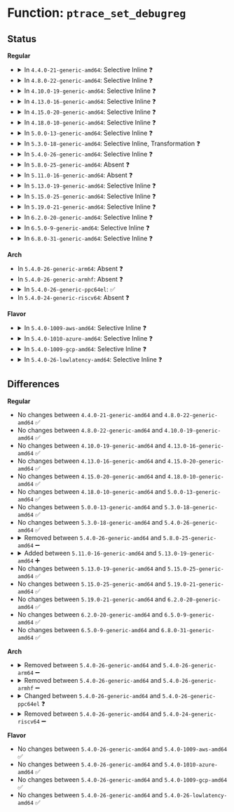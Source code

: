 # Function: <code>ptrace_set_debugreg</code>

## Status
<b>Regular</b>
<ul>
<li>
<details>
<summary>In <code>4.4.0-21-generic-amd64</code>: Selective Inline ❓</summary>

```c
int ptrace_set_debugreg(struct task_struct * tsk, int n, long unsigned int val)
```

```json
{
  "name": "ptrace_set_debugreg",
  "collision_type": "Unique Static",
  "inline_type": "Selective",
  "funcs": [
    {
      "addr": 18446744071579091536,
      "name": "ptrace_set_debugreg",
      "external": false,
      "loc": "arch/x86/kernel/ptrace.c:753",
      "file": "arch/x86/kernel/ptrace.c",
      "inline": "not declared, inlined",
      "caller_inline": [],
      "caller_func": [
        "arch/x86/kernel/ptrace.c:putreg32",
        "arch/x86/kernel/ptrace.c:arch_ptrace",
        "arch/x86/kernel/ptrace.c:compat_arch_ptrace"
      ]
    }
  ],
  "symbols": [
    {
      "addr": 18446744071579091536,
      "name": "ptrace_set_debugreg",
      "section": ".text",
      "bind": "STB_LOCAL",
      "size": 432
    }
  ]
}
```
</details>
</li>
<li>
<details>
<summary>In <code>4.8.0-22-generic-amd64</code>: Selective Inline ❓</summary>

```c
int ptrace_set_debugreg(struct task_struct * tsk, int n, long unsigned int val)
```

```json
{
  "name": "ptrace_set_debugreg",
  "collision_type": "Unique Static",
  "inline_type": "Selective",
  "funcs": [
    {
      "addr": 18446744071579090832,
      "name": "ptrace_set_debugreg",
      "external": false,
      "loc": "arch/x86/kernel/ptrace.c:706",
      "file": "arch/x86/kernel/ptrace.c",
      "inline": "not declared, inlined",
      "caller_inline": [],
      "caller_func": [
        "arch/x86/kernel/ptrace.c:compat_arch_ptrace",
        "arch/x86/kernel/ptrace.c:putreg32",
        "arch/x86/kernel/ptrace.c:arch_ptrace"
      ]
    }
  ],
  "symbols": [
    {
      "addr": 18446744071579090832,
      "name": "ptrace_set_debugreg",
      "section": ".text",
      "bind": "STB_LOCAL",
      "size": 432
    }
  ]
}
```
</details>
</li>
<li>
<details>
<summary>In <code>4.10.0-19-generic-amd64</code>: Selective Inline ❓</summary>

```c
int ptrace_set_debugreg(struct task_struct * tsk, int n, long unsigned int val)
```

```json
{
  "name": "ptrace_set_debugreg",
  "collision_type": "Unique Static",
  "inline_type": "Selective",
  "funcs": [
    {
      "addr": 18446744071579088272,
      "name": "ptrace_set_debugreg",
      "external": false,
      "loc": "arch/x86/kernel/ptrace.c:706",
      "file": "arch/x86/kernel/ptrace.c",
      "inline": "not declared, inlined",
      "caller_inline": [],
      "caller_func": [
        "arch/x86/kernel/ptrace.c:compat_arch_ptrace",
        "arch/x86/kernel/ptrace.c:putreg32",
        "arch/x86/kernel/ptrace.c:arch_ptrace"
      ]
    }
  ],
  "symbols": [
    {
      "addr": 18446744071579088272,
      "name": "ptrace_set_debugreg",
      "section": ".text",
      "bind": "STB_LOCAL",
      "size": 432
    }
  ]
}
```
</details>
</li>
<li>
<details>
<summary>In <code>4.13.0-16-generic-amd64</code>: Selective Inline ❓</summary>

```c
int ptrace_set_debugreg(struct task_struct * tsk, int n, long unsigned int val)
```

```json
{
  "name": "ptrace_set_debugreg",
  "collision_type": "Unique Static",
  "inline_type": "Selective",
  "funcs": [
    {
      "addr": 18446744071579080160,
      "name": "ptrace_set_debugreg",
      "external": false,
      "loc": "arch/x86/kernel/ptrace.c:707",
      "file": "arch/x86/kernel/ptrace.c",
      "inline": "not declared, inlined",
      "caller_inline": [],
      "caller_func": [
        "arch/x86/kernel/ptrace.c:compat_arch_ptrace",
        "arch/x86/kernel/ptrace.c:putreg32",
        "arch/x86/kernel/ptrace.c:arch_ptrace"
      ]
    }
  ],
  "symbols": [
    {
      "addr": 18446744071579080160,
      "name": "ptrace_set_debugreg",
      "section": ".text",
      "bind": "STB_LOCAL",
      "size": 409
    }
  ]
}
```
</details>
</li>
<li>
<details>
<summary>In <code>4.15.0-20-generic-amd64</code>: Selective Inline ❓</summary>

```c
int ptrace_set_debugreg(struct task_struct * tsk, int n, long unsigned int val)
```

```json
{
  "name": "ptrace_set_debugreg",
  "collision_type": "Unique Static",
  "inline_type": "Selective",
  "funcs": [
    {
      "addr": 18446744071579090912,
      "name": "ptrace_set_debugreg",
      "external": false,
      "loc": "arch/x86/kernel/ptrace.c:707",
      "file": "arch/x86/kernel/ptrace.c",
      "inline": "not declared, inlined",
      "caller_inline": [],
      "caller_func": [
        "arch/x86/kernel/ptrace.c:compat_arch_ptrace",
        "arch/x86/kernel/ptrace.c:putreg32",
        "arch/x86/kernel/ptrace.c:arch_ptrace"
      ]
    }
  ],
  "symbols": [
    {
      "addr": 18446744071579090912,
      "name": "ptrace_set_debugreg",
      "section": ".text",
      "bind": "STB_LOCAL",
      "size": 409
    }
  ]
}
```
</details>
</li>
<li>
<details>
<summary>In <code>4.18.0-10-generic-amd64</code>: Selective Inline ❓</summary>

```c
int ptrace_set_debugreg(struct task_struct * tsk, int n, long unsigned int val)
```

```json
{
  "name": "ptrace_set_debugreg",
  "collision_type": "Unique Static",
  "inline_type": "Selective",
  "funcs": [
    {
      "addr": 18446744071579096272,
      "name": "ptrace_set_debugreg",
      "external": false,
      "loc": "arch/x86/kernel/ptrace.c:707",
      "file": "arch/x86/kernel/ptrace.c",
      "inline": "not declared, inlined",
      "caller_inline": [],
      "caller_func": [
        "arch/x86/kernel/ptrace.c:compat_arch_ptrace",
        "arch/x86/kernel/ptrace.c:putreg32",
        "arch/x86/kernel/ptrace.c:arch_ptrace"
      ]
    }
  ],
  "symbols": [
    {
      "addr": 18446744071579096272,
      "name": "ptrace_set_debugreg",
      "section": ".text",
      "bind": "STB_LOCAL",
      "size": 406
    }
  ]
}
```
</details>
</li>
<li>
<details>
<summary>In <code>5.0.0-13-generic-amd64</code>: Selective Inline ❓</summary>

```c
int ptrace_set_debugreg(struct task_struct * tsk, int n, long unsigned int val)
```

```json
{
  "name": "ptrace_set_debugreg",
  "collision_type": "Unique Static",
  "inline_type": "Selective",
  "funcs": [
    {
      "addr": 18446744071579101792,
      "name": "ptrace_set_debugreg",
      "external": false,
      "loc": "arch/x86/kernel/ptrace.c:698",
      "file": "arch/x86/kernel/ptrace.c",
      "inline": "not declared, inlined",
      "caller_inline": [],
      "caller_func": [
        "arch/x86/kernel/ptrace.c:compat_arch_ptrace",
        "arch/x86/kernel/ptrace.c:putreg32",
        "arch/x86/kernel/ptrace.c:arch_ptrace"
      ]
    }
  ],
  "symbols": [
    {
      "addr": 18446744071579101792,
      "name": "ptrace_set_debugreg",
      "section": ".text",
      "bind": "STB_LOCAL",
      "size": 406
    }
  ]
}
```
</details>
</li>
<li>
<details>
<summary>In <code>5.3.0-18-generic-amd64</code>: Selective Inline, Transformation ❓</summary>

```c
int ptrace_set_debugreg(struct task_struct * tsk, int n, long unsigned int val)
```

```json
{
  "name": "ptrace_set_debugreg",
  "collision_type": "Unique Static",
  "inline_type": "Selective",
  "funcs": [
    {
      "addr": 18446744071579112230,
      "name": "ptrace_set_debugreg",
      "external": false,
      "loc": "arch/x86/kernel/ptrace.c:673",
      "file": "arch/x86/kernel/ptrace.c",
      "inline": "not declared, inlined",
      "caller_inline": [],
      "caller_func": [
        "arch/x86/kernel/ptrace.c:compat_arch_ptrace",
        "arch/x86/kernel/ptrace.c:putreg32",
        "arch/x86/kernel/ptrace.c:arch_ptrace"
      ]
    }
  ],
  "symbols": [
    {
      "addr": 18446744071579112160,
      "name": "ptrace_set_debugreg",
      "section": ".text",
      "bind": "STB_LOCAL",
      "size": 407
    },
    {
      "addr": 18446744071579117291,
      "name": "ptrace_set_debugreg.cold",
      "section": ".text",
      "bind": "STB_LOCAL",
      "size": 19
    }
  ]
}
```
</details>
</li>
<li>
<details>
<summary>In <code>5.4.0-26-generic-amd64</code>: Selective Inline ❓</summary>

```c
int ptrace_set_debugreg(struct task_struct * tsk, int n, long unsigned int val)
```

```json
{
  "name": "ptrace_set_debugreg",
  "collision_type": "Unique Static",
  "inline_type": "Selective",
  "funcs": [
    {
      "addr": 18446744071579114096,
      "name": "ptrace_set_debugreg",
      "external": false,
      "loc": "arch/x86/kernel/ptrace.c:673",
      "file": "arch/x86/kernel/ptrace.c",
      "inline": "not declared, inlined",
      "caller_inline": [],
      "caller_func": [
        "arch/x86/kernel/ptrace.c:compat_arch_ptrace",
        "arch/x86/kernel/ptrace.c:putreg32",
        "arch/x86/kernel/ptrace.c:arch_ptrace"
      ]
    }
  ],
  "symbols": [
    {
      "addr": 18446744071579114096,
      "name": "ptrace_set_debugreg",
      "section": ".text",
      "bind": "STB_LOCAL",
      "size": 406
    }
  ]
}
```
</details>
</li>
<li>
<details>
<summary>In <code>5.8.0-25-generic-amd64</code>: Absent ❓</summary>

```json
{
  "name": "ptrace_set_debugreg",
  "collision_type": "Unique Static",
  "inline_type": "Full",
  "funcs": [
    {
      "addr": 18446744071579130729,
      "name": "ptrace_set_debugreg",
      "external": false,
      "loc": "arch/x86/kernel/ptrace.c:685",
      "file": "arch/x86/kernel/ptrace.c",
      "inline": "not declared, inlined",
      "caller_inline": [
        "arch/x86/kernel/ptrace.c:x32_arch_ptrace",
        "arch/x86/kernel/ptrace.c:x32_arch_ptrace",
        "arch/x86/kernel/ptrace.c:putreg32",
        "arch/x86/kernel/ptrace.c:putreg32",
        "arch/x86/kernel/ptrace.c:arch_ptrace",
        "arch/x86/kernel/ptrace.c:arch_ptrace"
      ],
      "caller_func": []
    }
  ],
  "symbols": []
}
```
</details>
</li>
<li>
<details>
<summary>In <code>5.11.0-16-generic-amd64</code>: Absent ❓</summary>

```json
{
  "name": "ptrace_set_debugreg",
  "collision_type": "Unique Static",
  "inline_type": "Full",
  "funcs": [
    {
      "addr": 18446744071579129315,
      "name": "ptrace_set_debugreg",
      "external": false,
      "loc": "arch/x86/kernel/ptrace.c:650",
      "file": "arch/x86/kernel/ptrace.c",
      "inline": "not declared, inlined",
      "caller_inline": [
        "arch/x86/kernel/ptrace.c:x32_arch_ptrace",
        "arch/x86/kernel/ptrace.c:x32_arch_ptrace",
        "arch/x86/kernel/ptrace.c:putreg32",
        "arch/x86/kernel/ptrace.c:putreg32",
        "arch/x86/kernel/ptrace.c:arch_ptrace",
        "arch/x86/kernel/ptrace.c:arch_ptrace"
      ],
      "caller_func": []
    }
  ],
  "symbols": []
}
```
</details>
</li>
<li>
<details>
<summary>In <code>5.13.0-19-generic-amd64</code>: Selective Inline ❓</summary>

```c
int ptrace_set_debugreg(struct task_struct * tsk, int n, long unsigned int val)
```

```json
{
  "name": "ptrace_set_debugreg",
  "collision_type": "Unique Static",
  "inline_type": "Selective",
  "funcs": [
    {
      "addr": 18446744071579133344,
      "name": "ptrace_set_debugreg",
      "external": false,
      "loc": "arch/x86/kernel/ptrace.c:650",
      "file": "arch/x86/kernel/ptrace.c",
      "inline": "not declared, inlined",
      "caller_inline": [],
      "caller_func": [
        "arch/x86/kernel/ptrace.c:x32_arch_ptrace",
        "arch/x86/kernel/ptrace.c:putreg32",
        "arch/x86/kernel/ptrace.c:arch_ptrace"
      ]
    }
  ],
  "symbols": [
    {
      "addr": 18446744071579133344,
      "name": "ptrace_set_debugreg",
      "section": ".text",
      "bind": "STB_LOCAL",
      "size": 420
    }
  ]
}
```
</details>
</li>
<li>
<details>
<summary>In <code>5.15.0-25-generic-amd64</code>: Selective Inline ❓</summary>

```c
int ptrace_set_debugreg(struct task_struct * tsk, int n, long unsigned int val)
```

```json
{
  "name": "ptrace_set_debugreg",
  "collision_type": "Unique Static",
  "inline_type": "Selective",
  "funcs": [
    {
      "addr": 18446744071579159680,
      "name": "ptrace_set_debugreg",
      "external": false,
      "loc": "arch/x86/kernel/ptrace.c:650",
      "file": "arch/x86/kernel/ptrace.c",
      "inline": "not declared, inlined",
      "caller_inline": [],
      "caller_func": [
        "arch/x86/kernel/ptrace.c:x32_arch_ptrace",
        "arch/x86/kernel/ptrace.c:putreg32",
        "arch/x86/kernel/ptrace.c:arch_ptrace"
      ]
    }
  ],
  "symbols": [
    {
      "addr": 18446744071579159680,
      "name": "ptrace_set_debugreg",
      "section": ".text",
      "bind": "STB_LOCAL",
      "size": 508
    }
  ]
}
```
</details>
</li>
<li>
<details>
<summary>In <code>5.19.0-21-generic-amd64</code>: Selective Inline ❓</summary>

```c
int ptrace_set_debugreg(struct task_struct * tsk, int n, long unsigned int val)
```

```json
{
  "name": "ptrace_set_debugreg",
  "collision_type": "Unique Static",
  "inline_type": "Selective",
  "funcs": [
    {
      "addr": 18446744071579205088,
      "name": "ptrace_set_debugreg",
      "external": false,
      "loc": "arch/x86/kernel/ptrace.c:649",
      "file": "arch/x86/kernel/ptrace.c",
      "inline": "not declared, inlined",
      "caller_inline": [],
      "caller_func": [
        "arch/x86/kernel/ptrace.c:putreg32",
        "arch/x86/kernel/ptrace.c:arch_ptrace"
      ]
    }
  ],
  "symbols": [
    {
      "addr": 18446744071579205088,
      "name": "ptrace_set_debugreg",
      "section": ".text",
      "bind": "STB_LOCAL",
      "size": 551
    }
  ]
}
```
</details>
</li>
<li>
<details>
<summary>In <code>6.2.0-20-generic-amd64</code>: Selective Inline ❓</summary>

```c
int ptrace_set_debugreg(struct task_struct * tsk, int n, long unsigned int val)
```

```json
{
  "name": "ptrace_set_debugreg",
  "collision_type": "Unique Static",
  "inline_type": "Selective",
  "funcs": [
    {
      "addr": 18446744071579260432,
      "name": "ptrace_set_debugreg",
      "external": false,
      "loc": "arch/x86/kernel/ptrace.c:668",
      "file": "arch/x86/kernel/ptrace.c",
      "inline": "not declared, inlined",
      "caller_inline": [],
      "caller_func": [
        "arch/x86/kernel/ptrace.c:putreg32",
        "arch/x86/kernel/ptrace.c:arch_ptrace"
      ]
    }
  ],
  "symbols": [
    {
      "addr": 18446744071579260432,
      "name": "ptrace_set_debugreg",
      "section": ".text",
      "bind": "STB_LOCAL",
      "size": 551
    }
  ]
}
```
</details>
</li>
<li>
<details>
<summary>In <code>6.5.0-9-generic-amd64</code>: Selective Inline ❓</summary>

```c
int ptrace_set_debugreg(struct task_struct * tsk, int n, long unsigned int val)
```

```json
{
  "name": "ptrace_set_debugreg",
  "collision_type": "Unique Static",
  "inline_type": "Selective",
  "funcs": [
    {
      "addr": 18446744071579266496,
      "name": "ptrace_set_debugreg",
      "external": false,
      "loc": "arch/x86/kernel/ptrace.c:668",
      "file": "arch/x86/kernel/ptrace.c",
      "inline": "not declared, inlined",
      "caller_inline": [],
      "caller_func": [
        "arch/x86/kernel/ptrace.c:putreg32",
        "arch/x86/kernel/ptrace.c:arch_ptrace"
      ]
    }
  ],
  "symbols": [
    {
      "addr": 18446744071579266496,
      "name": "ptrace_set_debugreg",
      "section": ".text",
      "bind": "STB_LOCAL",
      "size": 539
    }
  ]
}
```
</details>
</li>
<li>
<details>
<summary>In <code>6.8.0-31-generic-amd64</code>: Selective Inline ❓</summary>

```c
int ptrace_set_debugreg(struct task_struct * tsk, int n, long unsigned int val)
```

```json
{
  "name": "ptrace_set_debugreg",
  "collision_type": "Unique Static",
  "inline_type": "Selective",
  "funcs": [
    {
      "addr": 18446744071579296320,
      "name": "ptrace_set_debugreg",
      "external": false,
      "loc": "arch/x86/kernel/ptrace.c:669",
      "file": "arch/x86/kernel/ptrace.c",
      "inline": "not declared, inlined",
      "caller_inline": [],
      "caller_func": [
        "arch/x86/kernel/ptrace.c:putreg32",
        "arch/x86/kernel/ptrace.c:arch_ptrace"
      ]
    }
  ],
  "symbols": [
    {
      "addr": 18446744071579296320,
      "name": "ptrace_set_debugreg",
      "section": ".text",
      "bind": "STB_LOCAL",
      "size": 539
    }
  ]
}
```
</details>
</li>
</ul>
<b>Arch</b>
<ul>
<li>
In <code>5.4.0-26-generic-arm64</code>: Absent ❓
</li>
<li>
In <code>5.4.0-26-generic-armhf</code>: Absent ❓
</li>
<li>
<details>
<summary>In <code>5.4.0-26-generic-ppc64el</code>: ✅</summary>

```c
int ptrace_set_debugreg(struct task_struct * task, long unsigned int addr, long unsigned int data)
```

```json
{
  "name": "ptrace_set_debugreg",
  "collision_type": "Unique Static",
  "inline_type": "No",
  "funcs": [
    {
      "addr": 13835058055282236992,
      "name": "ptrace_set_debugreg",
      "external": false,
      "loc": "arch/powerpc/kernel/ptrace.c:2385",
      "file": "arch/powerpc/kernel/ptrace.c",
      "inline": "seen, unknown",
      "caller_inline": [],
      "caller_func": [
        "arch/powerpc/kernel/ptrace.c:arch_ptrace"
      ]
    }
  ],
  "symbols": [
    {
      "addr": 13835058055282236992,
      "name": "ptrace_set_debugreg",
      "section": ".text",
      "bind": "STB_LOCAL",
      "size": 700
    }
  ]
}
```
</details>
</li>
<li>
In <code>5.4.0-24-generic-riscv64</code>: Absent ❓
</li>
</ul>
<b>Flavor</b>
<ul>
<li>
<details>
<summary>In <code>5.4.0-1009-aws-amd64</code>: Selective Inline ❓</summary>

```c
int ptrace_set_debugreg(struct task_struct * tsk, int n, long unsigned int val)
```

```json
{
  "name": "ptrace_set_debugreg",
  "collision_type": "Unique Static",
  "inline_type": "Selective",
  "funcs": [
    {
      "addr": 18446744071579114480,
      "name": "ptrace_set_debugreg",
      "external": false,
      "loc": "arch/x86/kernel/ptrace.c:673",
      "file": "arch/x86/kernel/ptrace.c",
      "inline": "not declared, inlined",
      "caller_inline": [],
      "caller_func": [
        "arch/x86/kernel/ptrace.c:compat_arch_ptrace",
        "arch/x86/kernel/ptrace.c:putreg32",
        "arch/x86/kernel/ptrace.c:arch_ptrace"
      ]
    }
  ],
  "symbols": [
    {
      "addr": 18446744071579114480,
      "name": "ptrace_set_debugreg",
      "section": ".text",
      "bind": "STB_LOCAL",
      "size": 406
    }
  ]
}
```
</details>
</li>
<li>
<details>
<summary>In <code>5.4.0-1010-azure-amd64</code>: Selective Inline ❓</summary>

```c
int ptrace_set_debugreg(struct task_struct * tsk, int n, long unsigned int val)
```

```json
{
  "name": "ptrace_set_debugreg",
  "collision_type": "Unique Static",
  "inline_type": "Selective",
  "funcs": [
    {
      "addr": 18446744071579046576,
      "name": "ptrace_set_debugreg",
      "external": false,
      "loc": "arch/x86/kernel/ptrace.c:673",
      "file": "arch/x86/kernel/ptrace.c",
      "inline": "not declared, inlined",
      "caller_inline": [],
      "caller_func": [
        "arch/x86/kernel/ptrace.c:compat_arch_ptrace",
        "arch/x86/kernel/ptrace.c:putreg32",
        "arch/x86/kernel/ptrace.c:arch_ptrace"
      ]
    }
  ],
  "symbols": [
    {
      "addr": 18446744071579046576,
      "name": "ptrace_set_debugreg",
      "section": ".text",
      "bind": "STB_LOCAL",
      "size": 406
    }
  ]
}
```
</details>
</li>
<li>
<details>
<summary>In <code>5.4.0-1009-gcp-amd64</code>: Selective Inline ❓</summary>

```c
int ptrace_set_debugreg(struct task_struct * tsk, int n, long unsigned int val)
```

```json
{
  "name": "ptrace_set_debugreg",
  "collision_type": "Unique Static",
  "inline_type": "Selective",
  "funcs": [
    {
      "addr": 18446744071579114032,
      "name": "ptrace_set_debugreg",
      "external": false,
      "loc": "arch/x86/kernel/ptrace.c:673",
      "file": "arch/x86/kernel/ptrace.c",
      "inline": "not declared, inlined",
      "caller_inline": [],
      "caller_func": [
        "arch/x86/kernel/ptrace.c:compat_arch_ptrace",
        "arch/x86/kernel/ptrace.c:putreg32",
        "arch/x86/kernel/ptrace.c:arch_ptrace"
      ]
    }
  ],
  "symbols": [
    {
      "addr": 18446744071579114032,
      "name": "ptrace_set_debugreg",
      "section": ".text",
      "bind": "STB_LOCAL",
      "size": 406
    }
  ]
}
```
</details>
</li>
<li>
<details>
<summary>In <code>5.4.0-26-lowlatency-amd64</code>: Selective Inline ❓</summary>

```c
int ptrace_set_debugreg(struct task_struct * tsk, int n, long unsigned int val)
```

```json
{
  "name": "ptrace_set_debugreg",
  "collision_type": "Unique Static",
  "inline_type": "Selective",
  "funcs": [
    {
      "addr": 18446744071579119120,
      "name": "ptrace_set_debugreg",
      "external": false,
      "loc": "arch/x86/kernel/ptrace.c:673",
      "file": "arch/x86/kernel/ptrace.c",
      "inline": "not declared, inlined",
      "caller_inline": [],
      "caller_func": [
        "arch/x86/kernel/ptrace.c:compat_arch_ptrace",
        "arch/x86/kernel/ptrace.c:putreg32",
        "arch/x86/kernel/ptrace.c:arch_ptrace"
      ]
    }
  ],
  "symbols": [
    {
      "addr": 18446744071579119120,
      "name": "ptrace_set_debugreg",
      "section": ".text",
      "bind": "STB_LOCAL",
      "size": 406
    }
  ]
}
```
</details>
</li>
</ul>

## Differences
<b>Regular</b>
<ul>
<li>
No changes between <code>4.4.0-21-generic-amd64</code> and <code>4.8.0-22-generic-amd64</code> ✅
</li>
<li>
No changes between <code>4.8.0-22-generic-amd64</code> and <code>4.10.0-19-generic-amd64</code> ✅
</li>
<li>
No changes between <code>4.10.0-19-generic-amd64</code> and <code>4.13.0-16-generic-amd64</code> ✅
</li>
<li>
No changes between <code>4.13.0-16-generic-amd64</code> and <code>4.15.0-20-generic-amd64</code> ✅
</li>
<li>
No changes between <code>4.15.0-20-generic-amd64</code> and <code>4.18.0-10-generic-amd64</code> ✅
</li>
<li>
No changes between <code>4.18.0-10-generic-amd64</code> and <code>5.0.0-13-generic-amd64</code> ✅
</li>
<li>
No changes between <code>5.0.0-13-generic-amd64</code> and <code>5.3.0-18-generic-amd64</code> ✅
</li>
<li>
No changes between <code>5.3.0-18-generic-amd64</code> and <code>5.4.0-26-generic-amd64</code> ✅
</li>
<li>
<details>
<summary>Removed between <code>5.4.0-26-generic-amd64</code> and <code>5.8.0-25-generic-amd64</code> ➖</summary>

```c
int ptrace_set_debugreg(struct task_struct * tsk, int n, long unsigned int val)
```
</details>
</li>
<li>
<details>
<summary>Added between <code>5.11.0-16-generic-amd64</code> and <code>5.13.0-19-generic-amd64</code> ➕</summary>

```c
int ptrace_set_debugreg(struct task_struct * tsk, int n, long unsigned int val)
```
</details>
</li>
<li>
No changes between <code>5.13.0-19-generic-amd64</code> and <code>5.15.0-25-generic-amd64</code> ✅
</li>
<li>
No changes between <code>5.15.0-25-generic-amd64</code> and <code>5.19.0-21-generic-amd64</code> ✅
</li>
<li>
No changes between <code>5.19.0-21-generic-amd64</code> and <code>6.2.0-20-generic-amd64</code> ✅
</li>
<li>
No changes between <code>6.2.0-20-generic-amd64</code> and <code>6.5.0-9-generic-amd64</code> ✅
</li>
<li>
No changes between <code>6.5.0-9-generic-amd64</code> and <code>6.8.0-31-generic-amd64</code> ✅
</li>
</ul>
<b>Arch</b>
<ul>
<li>
<details>
<summary>Removed between <code>5.4.0-26-generic-amd64</code> and <code>5.4.0-26-generic-arm64</code> ➖</summary>

```c
int ptrace_set_debugreg(struct task_struct * tsk, int n, long unsigned int val)
```
</details>
</li>
<li>
<details>
<summary>Removed between <code>5.4.0-26-generic-amd64</code> and <code>5.4.0-26-generic-armhf</code> ➖</summary>

```c
int ptrace_set_debugreg(struct task_struct * tsk, int n, long unsigned int val)
```
</details>
</li>
<li>
<details>
<summary>Changed between <code>5.4.0-26-generic-amd64</code> and <code>5.4.0-26-generic-ppc64el</code> ❓</summary>
<ul>
<li>
<b>Param added. </b>
<code>struct task_struct * task</code>
</li>
<li>
<b>Param added. </b>
<code>long unsigned int addr</code>
</li>
<li>
<b>Param added. </b>
<code>long unsigned int data</code>
</li>
<li>
<b>Param removed. </b>
<code>struct task_struct * tsk</code>
</li>
<li>
<b>Param removed. </b>
<code>int n</code>
</li>
<li>
<b>Param removed. </b>
<code>long unsigned int val</code>
</li>
</ul>
</details>
</li>
<li>
<details>
<summary>Removed between <code>5.4.0-26-generic-amd64</code> and <code>5.4.0-24-generic-riscv64</code> ➖</summary>

```c
int ptrace_set_debugreg(struct task_struct * tsk, int n, long unsigned int val)
```
</details>
</li>
</ul>
<b>Flavor</b>
<ul>
<li>
No changes between <code>5.4.0-26-generic-amd64</code> and <code>5.4.0-1009-aws-amd64</code> ✅
</li>
<li>
No changes between <code>5.4.0-26-generic-amd64</code> and <code>5.4.0-1010-azure-amd64</code> ✅
</li>
<li>
No changes between <code>5.4.0-26-generic-amd64</code> and <code>5.4.0-1009-gcp-amd64</code> ✅
</li>
<li>
No changes between <code>5.4.0-26-generic-amd64</code> and <code>5.4.0-26-lowlatency-amd64</code> ✅
</li>
</ul>
